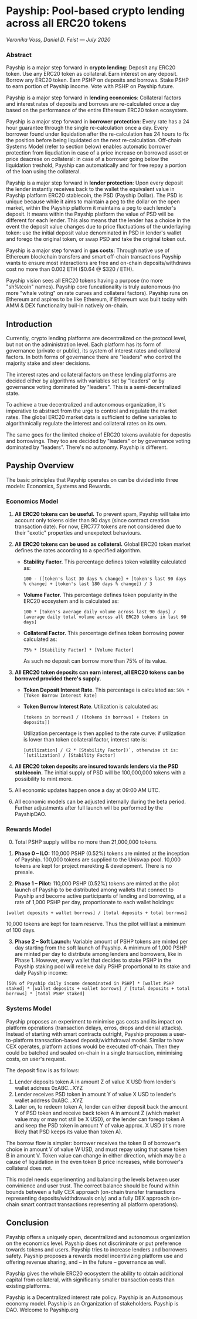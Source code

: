# Payship: Pool-based crypto lending across all ERC20 tokens

*Veronika Voss, Daniel D. Feist — July 2020*

### Abstract

Payship is a major step forward in **crypto lending**: Deposit any ERC20 token. Use any ERC20 token as collateral. Earn interest on any deposit. Borrow any ERC20 token. Earn PSHP on deposits and borrows. Stake PSHP to earn portion of Payship income. Vote with PSHP on Payship future.

Payship is a major step forward in **lending economics**: Collateral factors and interest rates of deposits and borrows are re-calculated once a day based on the performance of the entire Ethereum ERC20 token ecosystem. 

Payship is a major step forward in **borrower protection**: Every rate has a 24 hour guarantee through the single re-calculation once a day. Every borrower found under liquidation after the re-calculation has 24 hours to fix the position before being liquidated on the next re-calculation. Off-chain Systems Model (refer to section below) enables automatic borrower protection from liqudiation in case of a price increase on borrowed asset or price deacrese on collateral: in case of a borrower going below the liquidation treshold, Payship can automatically and for free repay a portion of the loan using the collateral.

Payship is a major step forward in **lender protection**: Upon every deposit the lender instantly receives back to the wallet the equivalent value in Payship platform ERC20 stablecoin, the PSD (Payship Dollar). The PSD is unique because while it aims to maintain a peg to the dollar on the open market, within the Payship platform it maintains a peg to each lender's deposit. It means within the Payship platform the value of PSD will be different for each lender. This also means that the lender has a choice in the event the deposit value changes due to price fluctuations of the underlaying token: use the initial deposit value denominated in PSD in lender's wallet and forego the original token, or swap PSD and take the original token out.

Payship is a major step forward in **gas costs**: Through native use of Ethereum blockchain transfers and smart off-chain transactions Payship wants to ensure most interactions are free and on-chain deposits/withdraws cost no more than 0.002 ETH ($0.64 @ $320 / ETH).

Payship vision sees all ERC20 tokens having a purpose (no more "sh%tcoin" names). Payship core funcationality is truly autonomous (no more "whale voting" on rate curves and collateral factors). Payship runs on Ethereum and aspires to be like Ethereum, if Ethereum was built today with AMM & DEX functionality buil-in natively on-chain.

## Introduction

Currently, crypto lending platforms are decentralized on the protocol level, but not on the administration level. Each platform has its form of governance (private or public), its system of interest rates and collateral factors. In both forms of governance there are "leaders" who control the majority stake and steer decisions.

The interest rates and collateral factors on these lending platforms are decided either by algorithms with variables set by "leaders" or by governance voting dominated by "leaders". This is a semi-decentralized state.

To achieve a true decentralized and autonomous organization, it's imperative to abstract from the urge to control and regulate the market rates. The global ERC20 market data is sufficient to define variables to algorithmically regulate the interest and collateral rates on its own.

The same goes for the limited choice of ERC20 tokens available for depostis and borrowings. They too are decided by "leaders" or by governance voting dominated by "leaders". There's no autonomy. Payship is different.

## Payship Overview

The basic principles that Payship operates on can be divided into three models: Economics, Systems and Rewards.

### Economics Model

1. **All ERC20 tokens can be useful.** To prevent spam, Payship will take into account only tokens older than 90 days (since contract creation transaction date). For now, ERC777 tokens are not considered due to their "exotic" properties and unexpetect behaviours.

2. **All ERC20 tokens can be used as collateral.** Global ERC20 token market defines the rates according to a specified algorithm.

   - **Stability Factor.** This percentage defines token volatility calculated as: 
     ```
     100 - ([token's last 30 days % change] + [token's last 90 days % change] + [token's last 180 days % change]) / 3
     ```

   - **Volume Factor.** This percentage defines token popularity in the ERC20 ecosystem and is calculated as:
     ```
     100 * [token's average daily volume across last 90 days] / [average daily total volume across all ERC20 tokens in last 90 days]
     ```

   - **Collateral Factor.** This percentage defines token borrowing power calculated as:
     ```
     75% * [Stability Factor] * [Volume Factor]
     ```
     As such no deposit can borrow more than 75% of its value.

3. **All ERC20 token deposits can earn interest, all ERC20 tokens can be borrowed provided there's supply.**

   - **Token Deposit Interest Rate**. This percentage is calculated as:
     ```50% * [Token Borrow Interest Rate]```
   
   - **Token Borrow Interest Rate**. Utilization is calculated as: 
     ```
     [tokens in borrows] / ([tokens in borrows] + [tokens in deposits])
     ```
     Utilization percentage is then applied to the rate curve: if utilization is lower than token collateral factor, interest rate is: 
     ```
     [utilization] / (2 * [Stability Factor])`, otherwise it is: `[utilization] / [Stability Factor]
     ```

4. **All ERC20 token deposits are insured towards lenders via the PSD stablecoin.** The initial supply of PSD will be 100,000,000 tokens with a possibility to mint more.

5. All economic updates happen once a day at 09:00 AM UTC.

6. All economic models can be adjusted internally during the beta period. Further adjustments after full launch will be performed by the PayshipDAO.

### Rewards Model

0. Total PSHP supply will be no more than 21,000,000 tokens.

1. **Phase 0 – ILO:** 110,000 PSHP (0.52%) tokens are minted at the inception of Payship. 100,000 tokens are supplied to the Uniswap pool. 10,000 tokens are kept for project marekting & development. There is no presale.

2. **Phase 1 – Pilot:** 110,000 PSHP (0.52%) tokens are minted at the pilot launch of Payship to be distributed among wallets that connect to Payship and become active participants of lending and borrowing, at a rate of 1,000 PSHP per day, proportionate to each wallet holdings: 
```
[wallet deposits + wallet borrows] / [total deposits + total borrows]
```
10,000 tokens are kept for team reserve. Thus the pilot will last a minimum of 100 days.

3. **Phase 2 – Soft Launch:** Variable amount of PSHP tokens are minted per day starting from the soft launch of Payship. A minimum of 1,000 PSHP are minted per day to distribute among lenders and borrowers, like in Phase 1. However, every wallet that decides to stake PSHP in the Payship staking pool will receive daily PSHP proportional to its stake and daily Payship income: 
```
[50% of Payship daily income denominated in PSHP] * [wallet PSHP staked] * [wallet deposits + wallet borrows] / [total deposits + total borrows] * [total PSHP staked]
```

### Systems Model

Payship proposes an experiment to minimise gas costs and its impact on platform operations (transaction delays, erros, drops and denial attacks). Instead of starting with smart contracts outright, Payship proposes a user-to-platform transaction-based deposit/widthdrawal model. Similar to how CEX operates, platform actions would be executed off-chain. Then they could be batched and sealed on-chain in a single transaction, minimising costs, on user's request.

The deposit flow is as follows:

1. Lender deposits token A in amount Z of value X USD from lender's wallet address 0xABC...XYZ
2. Lender receives PSD token in amount Y of value X USD to lender's wallet address 0xABC...XYZ
3. Later on, to redeem token A, lender can either deposit back the amount Y of PSD token and receive back token A in amount Z (which market value may or may not still be X USD), or the lender can forego token A and keep the PSD token in amount Y of value approx. X USD (it's more likely that PSD keeps its value than token A).

The borrow flow is simpler: borrower receives the token B of borrower's choice in amount V of value W USD, and must repay using that same token B in amount V. Token value can change in either direction, which may be a cause of liquidation in the even token B price increases, while borrower's collateral does not.

This model needs experimenting and balancing the levels between user convinience and user trust. The correct balance should be found within bounds between a fully CEX approach (on-chain transfer transactions representing deposits/widthdrawals only) and a fully DEX approach (on-chain smart contract transactions representing all platform operations).

## Conclusion

Payship offers a uniquely open, decentralized and autonomous organization on the economics level. Payship does not discriminate or put preference towards tokens and users. Payship tries to increase lenders and borrowers safety. Payship proposes a rewards model incentivizing platform use and offering revenue sharing, and – in the future – governance as well.

Payship gives the whole ERC20 ecosystem the ability to obtain additional capital from collateral, with significanly smaller transaction costs than existing platforms.

Payship is a Decentralized interest rate policy. Payship is an Autonomous economy model. Payship is an Organization of stakeholders. Payship is DAO. Welcome to Payship.org
